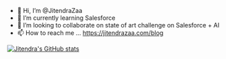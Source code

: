 - 👋 Hi, I’m @JitendraZaa 
- 🌱 I’m currently learning Salesforce
- 💞️ I’m looking to collaborate on state of art challenge on Salesforce + AI
- 📫 How to reach me ... https://jitendrazaa.com/blog 

<!---
JitendraZaa/JitendraZaa is a ✨ special ✨ repository because its `README.md` (this file) appears on your GitHub profile.
You can click the Preview link to take a look at your changes.
--->

[![Jitendra's GitHub stats](https://github-readme-stats.vercel.app/api?username=JitendraZaa)](https://github.com/JitendraZaa)



